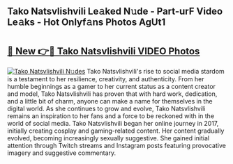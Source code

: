 ## Tako Natsvlishvili Le𝚊ked N𝚞de - Part-urF Video Le𝚊ks - Hot Onlyf𝚊ns Photos AgUt1

# <h2><a href="http://ab52465.deff.icu/?id=Tako+Natsvlishvili">🔗 New 👉🔴 Tako Natsvlishvili VIDEO Photos</a></h2>

[![Tako Natsvlishvili N𝚞des](https://i.imgur.com/rIISA9y.gif)](http://ab52465.deff.icu/?id=Tako+Natsvlishvili)
Tako Natsvlishvili's rise to social media stardom is a testament to her resilience, creativity, and authenticity. From her humble beginnings as a gamer to her current status as a content creator and model, Tako Natsvlishvili has proven that with hard work, dedication, and a little bit of charm, anyone can make a name for themselves in the digital world. As she continues to grow and evolve, Tako Natsvlishvili remains an inspiration to her fans and a force to be reckoned with in the world of social media. Tako Natsvlishvili began her online journey in 2017, initially creating cosplay and gaming-related content. Her content gradually evolved, becoming increasingly sexually suggestive. She gained initial attention through Twitch streams and Instagram posts featuring provocative imagery and suggestive commentary.
